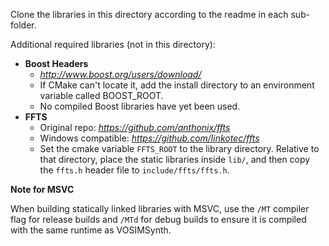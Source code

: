Clone the libraries in this directory according to the readme in each
sub-folder.

Additional required libraries (not in this directory):
- **Boost Headers**
  - *http://www.boost.org/users/download/*
  - If CMake can't locate it, add the install directory to an environment variable called BOOST_ROOT.
  - No compiled Boost libraries have yet been used.
- **FFTS**
  - Original repo: *https://github.com/anthonix/ffts*
  - Windows compatible: *https://github.com/linkotec/ffts*
  - Set the cmake variable `FFTS_ROOT` to the library directory. Relative
    to that directory, place the static libraries inside `lib/`, and then
    copy the `ffts.h` header file to `include/ffts/ffts.h`.

**Note for MSVC**

When building statically linked libraries with MSVC, use the `/MT` compiler flag for release builds and `/MTd` for debug builds to ensure it is compiled with the same runtime as VOSIMSynth.

